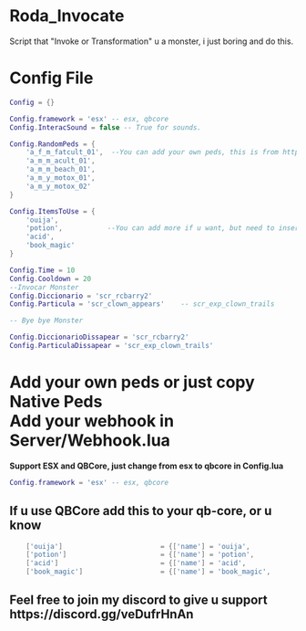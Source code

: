 # Roda_Invocate

Script that "Invoke or Transformation" u a monster, i just boring and do this.

<h1>Config File</h1>

```lua
Config = {}

Config.framework = 'esx' -- esx, qbcore
Config.InteracSound = false -- True for sounds.

Config.RandomPeds = {
    'a_f_m_fatcult_01',  --You can add your own peds, this is from https://docs.fivem.net/docs/game-references/ped-models/
    'a_m_m_acult_01',
    'a_m_m_beach_01',
    'a_m_y_motox_01',
    'a_m_y_motox_02'
}

Config.ItemsToUse = {
    'ouija',
    'potion',           --You can add more if u want, but need to insert it in your db.
    'acid',
    'book_magic'
}

Config.Time = 10
Config.Cooldown = 20
--Invocar Monster
Config.Diccionario = 'scr_rcbarry2'
Config.Particula = 'scr_clown_appears'    -- scr_exp_clown_trails

-- Bye bye Monster

Config.DiccionarioDissapear = 'scr_rcbarry2'
Config.ParticulaDissapear = 'scr_exp_clown_trails'  
```

<h1> Add your own peds or just copy Native Peds <br> Add your webhook in Server/Webhook.lua </h1>
<strong> Support ESX and QBCore, just change from esx to qbcore in Config.lua</strong>

```lua
Config.framework = 'esx' -- esx, qbcore
```

<h2> If u use QBCore add this to your qb-core, or u know </h2>

```lua
	['ouija'] 				 		 = {['name'] = 'ouija', 			  			['label'] = 'Ouija', 					['weight'] = 0, 		['type'] = 'item', 		['image'] = 'ouija.png', 				['unique'] = false, 	['useable'] = true, 	['shouldClose'] = true,	   ['combinable'] = nil,   ['description'] = 'Ouija Bro'},
	['potion'] 				 		 = {['name'] = 'potion', 			  			['label'] = 'Potion', 					['weight'] = 0, 		['type'] = 'item', 		['image'] = 'potion.png', 				['unique'] = false, 	['useable'] = true, 	['shouldClose'] = true,	   ['combinable'] = nil,   ['description'] = 'Potion Bro'},
	['acid'] 				 		 = {['name'] = 'acid', 			  				['label'] = 'Acid', 					['weight'] = 0, 		['type'] = 'item', 		['image'] = 'acid.png', 				['unique'] = false, 	['useable'] = true, 	['shouldClose'] = true,	   ['combinable'] = nil,   ['description'] = 'Simple Acid Bro'},
	['book_magic'] 				 	 = {['name'] = 'book_magic', 			  		['label'] = 'Magic Book', 				['weight'] = 0, 		['type'] = 'item', 		['image'] = 'book_magic.png', 			['unique'] = false, 	['useable'] = true, 	['shouldClose'] = true,	   ['combinable'] = nil,   ['description'] = 'Magic Book Bro'},
```

<h2> Feel free to join my discord to give u support https://discord.gg/veDufrHnAn </h2>
